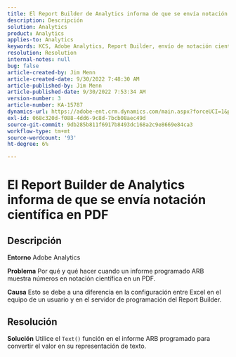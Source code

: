 ```yaml
---
title: El Report Builder de Analytics informa de que se envía notación científica en PDF
description: Descripción
solution: Analytics
product: Analytics
applies-to: Analytics
keywords: KCS, Adobe Analytics, Report Builder, envío de notación científica, PDF, resolución de problemas
resolution: Resolution
internal-notes: null
bug: false
article-created-by: Jim Menn
article-created-date: 9/30/2022 7:48:30 AM
article-published-by: Jim Menn
article-published-date: 9/30/2022 7:53:34 AM
version-number: 3
article-number: KA-15787
dynamics-url: https://adobe-ent.crm.dynamics.com/main.aspx?forceUCI=1&pagetype=entityrecord&etn=knowledgearticle&id=04646b45-9440-ed11-9db1-0022480866ad
exl-id: 068c320d-f088-4dd6-9c8d-7bcb08aec49d
source-git-commit: 9db285b811f6917b8493dc168a2c9e8669e84ca3
workflow-type: tm+mt
source-wordcount: '93'
ht-degree: 6%

---
```


# El Report Builder de Analytics informa de que se envía notación científica en PDF

## Descripción


<b>Entorno</b>
Adobe Analytics

<b>Problema</b>
Por qué y qué hacer cuando un informe programado ARB muestra números en notación científica en un PDF.

<b>Causa</b>
Esto se debe a una diferencia en la configuración entre Excel en el equipo de un usuario y en el servidor de programación del Report Builder.


## Resolución


<b>Solución</b>
Utilice el `Text()` función en el informe ARB programado para convertir el valor en su representación de texto.
